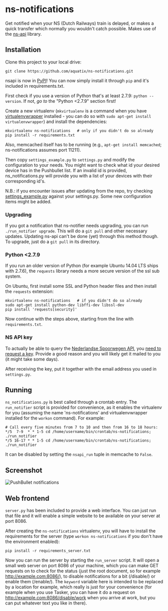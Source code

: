 # ns-notifications
Get notified when your NS (Dutch Railways) train is delayed, or makes a quick transfer which normally you wouldn't catch possible. Makes use of the [ns-api](https://github.com/aquatix/ns-api) library.

## Installation

Clone this project to your local drive:

```
git clone https://github.com/aquatix/ns-notifications.git
```

nsapi is now in [PyPI](https://pypi.python.org/pypi/nsapi/)! You can now simply install it through `pip` and it's included in requirements.txt.

First check if you use a version of Python that's at least 2.7.9: `python --version`. If not, *go to* the "Python <2.7.9" section first!

Create a new virtualenv (`mkvirtualenv` is a command when you have [virtualenvwrapper](https://virtualenvwrapper.readthedocs.org/en/latest/) installed - you can do so with `sudo apt-get install virtualenvwrapper`) and install the dependencies:

```
mkvirtualenv ns-notifications   # only if you didn't do so already
pip install -r requirements.txt
```

Also, memcached itself has to be running (e.g., `apt-get install memcached`; ns-notifications assumes port 11211).

Then copy `settings_example.py` to `settings.py` and modify the configuration to your needs. You might want to check what id your desired device has in the Pushbullet list. If an invalid id is provided, ns_notifications.py will provide you with a list of your devices with their corresponding id's.

N.B.: if you encounter issues after updating from the repo, try checking [settings_example.py](settings_example.py) against your settings.py. Some new configuration items might be added.


### Upgrading

If you got a notification that ns-notifier needs upgrading, you can run `./run_notifier upgrade`. This will do a `git pull` and other necessary updates. Updating ns-api can't be done (yet) through this method though. To upgrade, just do a `git pull` in its directory.


### Python <2.7.9

If you run an older version of Python (for example Ubuntu 14.04 LTS ships with 2.7.6), the `requests` library needs a more secure version of the ssl sub system.

On Ubuntu, first install some SSL and Python header files and then install the `requests` extension:

```
mkvirtualenv ns-notifications   # if you didn't do so already
sudo apt-get install python-dev libffi-dev libssl-dev
pip install 'requests[security]'
```

Now continue with the steps above, starting from the line with `requirements.txt`.


### NS API key

To actually be able to query the [Nederlandse Spoorwegen API](http://www.ns.nl/api/api), you [need to request a key](https://www.ns.nl/ews-aanvraagformulier/). Provide a good reason and you will likely get it mailed to you (it might take some days).

After receiving the key, put it together with the email address you used in `settings.py`.


## Running

`ns_notifications.py` is best called through a crontab entry. The `run_notifier` script is provided for convenience, as it enables the virtualenv for you (assuming the name 'ns-notifications' and virtualenvwrapper installed for the `workon` command). For example:

```
# Call every five minutes from 7 to 10 and then from 16 to 18 hours:
*/5  7-9  * * 1-5 cd /home/username/bin/crontab/ns-notifications; ./run_notifier
*/5 16-17 * * 1-5 cd /home/username/bin/crontab/ns-notifications; ./run_notifier
```

It can be disabled by setting the `nsapi_run` tuple in memcache to `False`.


## Screenshot

![PushBullet notifications](http://aquariusoft.org/files/projects/20150729_ns-notifications.png)


## Web frontend

`server.py` has been included to provide a web interface. You can just run that file and it will enable a simple website to be available on your server at port 8086.

After creating the `ns-notifications` virtualenv, you will have to install the requirements for the server (type `workon ns-notifications` if you don't have the environment enabled):

```
pip install -r requirements_server.txt
```

Now you can run the server by starting the `run_server` script. It will open a small web server on port 8086 of your machine, which you can make GET requests on to check for the status (just the root document, so for example http://example.com:8086/), to disable notifications for a bit (/disable/<keyword>) or enable them (/enable/<keyword>). The `keyword` variable here is intended to be replaced by a location for example, which really is just for your convenience (for example when you use Tasker, you can have it do a request on http://example.com:8086/disable/work when you arrive at work, but you can put whatever text you like in there).
